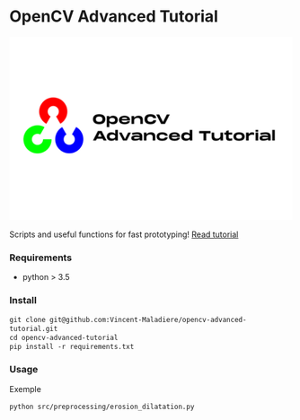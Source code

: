 # OpenCV Advanced Tutorial
![img](assets/banner.png)

Scripts and useful functions for fast prototyping!
[Read tutorial](https://vincent-maladiere.github.io)

### Requirements

- python > 3.5

### Install

```
git clone git@github.com:Vincent-Maladiere/opencv-advanced-tutorial.git
cd opencv-advanced-tutorial
pip install -r requirements.txt
```

### Usage

Exemple
```
python src/preprocessing/erosion_dilatation.py
```




